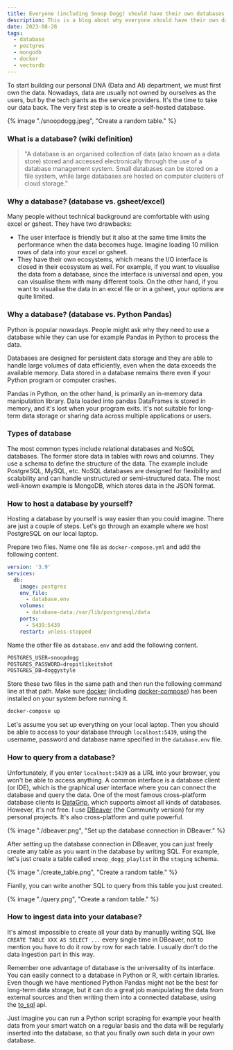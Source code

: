 ```yaml
---
title: Everyone (including Snoop Dogg) should have their own databases.
description: This is a blog about why everyone should have their own databases and how they can build it from scratch.
date: 2023-08-28
tags:
  - database
  - postgres
  - mongodb
  - docker
  - vectordb
---
```

To start building our personal DNA (Data and AI) department, we must first own the data. Nowadays, data are usually not owned by ourselves as the users, but by the tech giants as the service providers. It's the time to take our data back. The very first step is to create a self-hosted database.

{% image "./snoopdogg.jpeg", "Create a random table." %}

### What is a database? (wiki definition)

> "A database is an organised collection of data (also known as a data store) stored and accessed electronically through the use of a database management system. Small databases can be stored on a file system, while large databases are hosted on computer clusters of cloud storage."

### Why a database? (database vs. gsheet/excel)

Many people without technical background are comfortable with using excel or gsheet. They have two drawbacks:
* The user interface is friendly but it also at the same time limits the performance when the data becomes huge. Imagine loading 10 million rows of data into your excel or gsheet.
* They have their own ecosystems, which means the I/O interface is closed in their ecosystem as well. For example, if you want to visualise the data from a database, since the interface is universal and open, you can visualise them with many different tools. On the other hand, if you want to visualise the data in an excel file or in a gsheet, your options are quite limited.

### Why a database? (database vs. Python Pandas)
Python is popular nowadays. People might ask why they need to use a database while they can use for example Pandas in Python to process the data.

Databases are designed for persistent data storage and they are able to handle large volumes of data efficiently, even when the data exceeds the available memory. Data stored in a database remains there even if your Python program or computer crashes.

Pandas in Python, on the other hand, is primarily an in-memory data manipulation library. Data loaded into pandas DataFrames is stored in memory, and it's lost when your program exits. It's not suitable for long-term data storage or sharing data across multiple applications or users.

### Types of database

The most common types include relational databases and NoSQL databases. The former store data in tables with rows and columns. They use a schema to define the structure of the data. The example include PostgreSQL, MySQL, etc. NoSQL databases are designed for flexibility and scalability and can handle unstructured or semi-structured data. The most well-known example is MongoDB, which stores data in the JSON format.

### How to host a database by yourself?

Hosting a database by yourself is way easier than you could imagine. There are just a couple of steps. Let's go through an example where we host PostgreSQL on our local laptop.

Prepare two files. Name one file as <code class="language-">docker-compose.yml</code> and add the following content.
```yaml
version: '3.9'
services:
  db:
    image: postgres
    env_file:
      - database.env
    volumes:
      - database-data:/var/lib/postgresql/data
    ports:
      - 5439:5439
    restart: unless-stopped
```

Name the other file as <code class="language-">database.env</code> and add the following content.

```js
POSTGRES_USER=snoopdogg
POSTGRES_PASSWORD=dropitlikeitshot
POSTGRES_DB=doggystyle
```

Store these two files in the same path and then run the following command line at that path. Make sure <a href="https://www.docker.com/">docker</a> (including <a href="https://docs.docker.com/compose/">docker-compose</a>) has been installed on your system before running it.

```bash
docker-compose up
```

Let's assume you set up everything on your local laptop. Then you should be able to access to your database through <code class="language-">localhost:5439</code>, using the username, password and database name specified in the <code class="language-">database.env</code> file.

### How to query from a database?

Unfortunately, if you enter <code class="language-">localhost:5439</code> as a URL into your browser, you won't be able to access anything. A common interface is a database client (or IDE), which is the graphical user interface where you can connect the database and query the data. One of the most famous cross-platform database clients is <a href="https://www.jetbrains.com/datagrip/">DataGrip</a>, which supports almost all kinds of databases. However, it's not free. I use <a href="https://dbeaver.io/">DBeaver</a> (the Community version) for my personal projects. It's also cross-platform and quite powerful.

{% image "./dbeaver.png", "Set up the database connection in DBeaver." %}

After setting up the database connection in DBeaver, you can just freely create any table as you want in the database by writing SQL. For example, let's just create a table called <code class="language-">snoop_dogg_playlist</code> in the <code class="language-">staging</code> schema.

{% image "./create_table.png", "Create a random table." %}

Fianlly, you can write another SQL to query from this table you just created.

{% image "./query.png", "Create a random table." %}

### How to ingest data into your database?

It's almost impossible to create all your data by manually writing SQL like <code class="language-">CREATE TABLE XXX AS SELECT ...</code> every single time in DBeaver, not to mention you have to do it row by row for each table. I usually don't do the data ingestion part in this way.

Remember one advantage of database is the universality of its interface. You can easily connect to a database in Python or R, with certain libraries. Even though we have mentioned Python Pandas might not be the best for long-term data storage, but it can do a great job manipulating the data from external sources and then writing them into a connected database, using the <a href="https://pandas.pydata.org/docs/reference/api/pandas.DataFrame.to_sql.html">to_sql</a> api.

Just imagine you can run a Python script scraping for example your health data from your smart watch on a regular basis and the data will be regularly inserted into the database, so that you finally own such data in your own database.